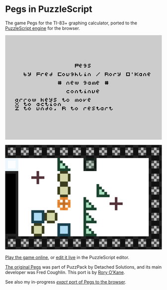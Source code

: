 Pegs in PuzzleScript
====================

The game Pegs for the TI-83+ graphing calculator, ported to the [PuzzleScript engine](http://www.puzzlescript.net/) for the browser.

![Pegs title screen](screenshots/title.png)

![a game in progress](screenshots/level_4_in_progress.png)

[Play the game online](http://www.puzzlescript.net/play.html?p=6862358), or [edit it live](http://www.puzzlescript.net/editor.html?hack=6862358) in the PuzzleScript editor.

[The original Pegs](http://www.detachedsolutions.com/puzzpack/pegs.php) was part of PuzzPack by Detached Solutions, and its main developer was Fred Coughlin. This port is by [Rory O’Kane](http://roryokane.com/).

See also my in-progress [*exact* port of Pegs to the browser](https://github.com/roryokane/pegs-js).
